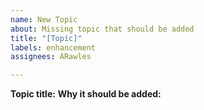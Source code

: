 ```yaml
---
name: New Topic
about: Missing topic that should be added
title: "[Topic]"
labels: enhancement
assignees: ARawles

---
```


**Topic title:** 
**Why it should be added:**
